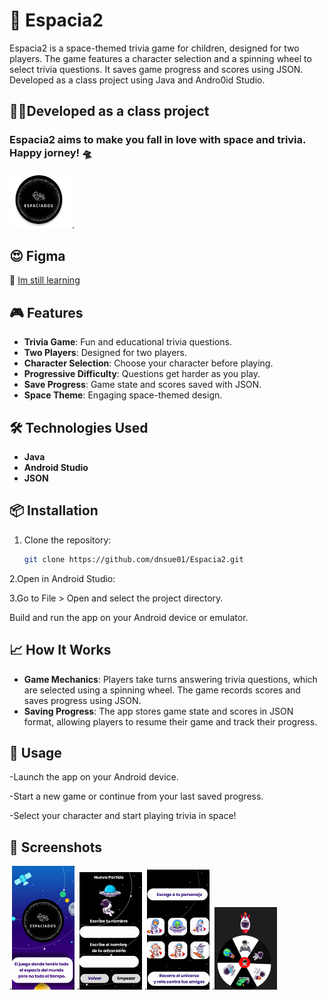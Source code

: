 # 🚀 Espacia2

Espacia2 is a space-themed trivia game for children, designed for two players. The game features a character selection and a spinning wheel to select trivia questions. It saves game progress and scores using JSON. Developed as a class project using Java and Andro0id Studio.


## 👨‍🏫Developed as a class project
### Espacia2 aims to make you fall in love with space and trivia. Happy jorney! 🛸
<img src="/espaciado2img/logo.png" alt="logo" width="100" heigth="100"/>.


## 😍 Figma
🔗 [Im still learning](https://www.figma.com/design/hpb06IJeH2XEA6gDnpzzN6/Untitled?node-id=0-1&t=fBpXIFwhJyWpQNih-0)

## 🎮 Features

- **Trivia Game**: Fun and educational trivia questions.
- **Two Players**: Designed for two players.
- **Character Selection**: Choose your character before playing.
- **Progressive Difficulty**: Questions get harder as you play.
- **Save Progress**: Game state and scores saved with JSON.
- **Space Theme**: Engaging space-themed design.

## 🛠 Technologies Used

- **Java**
- **Android Studio**
- **JSON**


## 📦 Installation

1. Clone the repository:
   ```bash
   git clone https://github.com/dnsue01/Espacia2.git
   ```
2.Open in Android Studio:

3.Go to File > Open and select the project directory.

Build and run the app on your Android device or emulator.

## 📈 How It Works

- **Game Mechanics**: Players take turns answering trivia questions, which are selected using a spinning wheel. The game records scores and saves progress using JSON.
- **Saving Progress**: The app stores game state and scores in JSON format, allowing players to resume their game and track their progress.

## 🚀 Usage
-Launch the app on your Android device.

-Start a new game or continue from your last saved progress.

-Select your character and start playing trivia in space!

## 📸 Screenshots
.<img src="/espaciado2img/front.PNG" alt="front" width="100" heigth="100"/>
.<img src="/espaciado2img/names.PNG" alt="names" width="100" heigth="100"/>
.<img src="/espaciado2img/personajes.PNG" alt="personajes" width="100" heigth="100"/>
.<img src="/espaciado2img/wheel.PNG" alt="wheel" width="100" heigth="100"/>
